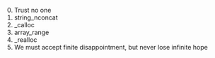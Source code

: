 0. Trust no one 
1. string_nconcat 
2. _calloc 
3. array_range 
4. _realloc 
5. We must accept finite disappointment, but never lose infinite hope 
